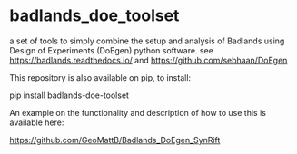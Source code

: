 # badlands_doe_toolset
a set of tools to simply combine the setup and analysis of Badlands using Design of Experiments (DoEgen) python software.
see 
https://badlands.readthedocs.io/
and
https://github.com/sebhaan/DoEgen


This repository is also available on pip, to install:


pip install badlands-doe-toolset

An example on the functionality and description of how to use this is available here:

https://github.com/GeoMattB/Badlands_DoEgen_SynRift

